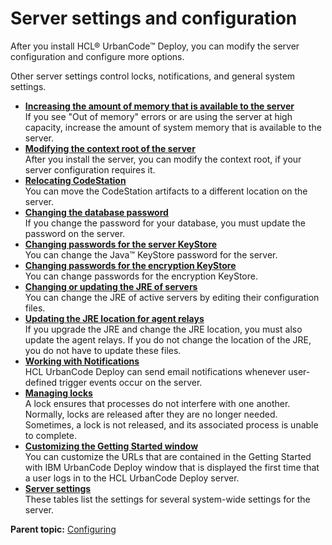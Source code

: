 # Server settings and configuration

After you install HCL® UrbanCode™ Deploy, you can modify the server configuration and configure more options.

Other server settings control locks, notifications, and general system settings.

-   **[Increasing the amount of memory that is available to the server](../topics/server_memory.md)**  
If you see "Out of memory" errors or are using the server at high capacity, increase the amount of system memory that is available to the server.
-   **[Modifying the context root of the server](../topics/server_contextroot.md)**  
After you install the server, you can modify the context root, if your server configuration requires it.
-   **[Relocating CodeStation](../topics/arch_relocate_codestation.md)**  
You can move the CodeStation artifacts to a different location on the server.
-   **[Changing the database password](../topics/db_change_password.md)**  
If you change the password for your database, you must update the password on the server.
-   **[Changing passwords for the server KeyStore](../topics/keystore_change_password.md)**  
You can change the Java™ KeyStore password for the server.
-   **[Changing passwords for the encryption KeyStore](../topics/keystore_encryption_change_password.md)**  
You can change passwords for the encryption KeyStore.
-   **[Changing or updating the JRE of servers](../topics/jre_change.md)**  
You can change the JRE of active servers by editing their configuration files.
-   **[Updating the JRE location for agent relays](../topics/update_JRE_agent_relays.md)**  
If you upgrade the JRE and change the JRE location, you must also update the agent relays. If you do not change the location of the JRE, you do not have to update these files.
-   **[Working with Notifications](../topics/notify_work_with.md)**  
HCL UrbanCode Deploy can send email notifications whenever user-defined trigger events occur on the server.
-   **[Managing locks](../../com.ibm.udeploy.admin.doc/topics/settings_locks_managing.md)**  
A lock ensures that processes do not interfere with one another. Normally, locks are released after they are no longer needed. Sometimes, a lock is not released, and its associated process is unable to complete.
-   **[Customizing the Getting Started window](../topics/custom_start.md)**  
You can customize the URLs that are contained in the Getting Started with IBM UrbanCode Deploy window that is displayed the first time that a user logs in to the HCL UrbanCode Deploy server.
-   **[Server settings](../../com.ibm.udeploy.admin.doc/topics/settings_system.md)**  
These tables list the settings for several system-wide settings for the server.

**Parent topic:** [Configuring](../topics/c_node_configuring.md)


